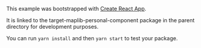 This example was bootstrapped with [Create React App](https://github.com/facebook/create-react-app).

It is linked to the target-maplib-personal-component package in the parent directory for development purposes.

You can run `yarn install` and then `yarn start` to test your package.
